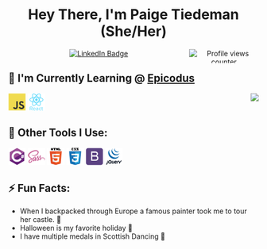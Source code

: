 <div align="center">           
<h1> Hey There, I'm Paige Tiedeman (She/Her) </h1>
  
<a href="https://www.linkedin.com/in/paige-tiedeman/">
            <img src="https://img.shields.io/badge/-@paigetiedeman-0077B5?style=for-the-badge&amp;labelColor=0077B5&amp;logo=LinkedIn&amp;link=https://www.linkedin.com/in/paige-tiedeman/" alt="LinkedIn Badge">
</a>
<img style="display:inline-block; float:right" alt="Profile views counter" width="140px" height="28px" src="https://komarev.com/ghpvc/?username=PaigeTiedeman&style=flat-square&color=blue">
</div>

## 🌱 I'm Currently Learning @ <a href="https://www.epicodus.com/">Epicodus</a>
<a href="https://github.com/anuraghazra/github-readme-stats" align="right">
  <img src="https://github-readme-stats.vercel.app/api?username=paigetiedeman&show_icons=true&hide=stars&theme=dracula" align="right"/>
</a>
<p>
<img src="https://raw.githubusercontent.com/devicons/devicon/master/icons/javascript/javascript-original.svg" alt="javascript" width="35" height="35" />
<img src="https://raw.githubusercontent.com/devicons/devicon/master/icons/react/react-original-wordmark.svg" alt="react" width="35" height="35" />
</p>


## 🚀 Other Tools I Use:
<p>
<img src="https://raw.githubusercontent.com/devicons/devicon/master/icons/csharp/csharp-original.svg" alt="csharp" width="35" height="35" />
<img src="https://raw.githubusercontent.com/devicons/devicon/master/icons/sass/sass-original.svg" alt="csharp" width="35" height="35" />
<img src="https://raw.githubusercontent.com/devicons/devicon/master/icons/html5/html5-original-wordmark.svg" alt="html5" width="35" eight="35" />
<img src="https://raw.githubusercontent.com/devicons/devicon/master/icons/css3/css3-original-wordmark.svg" alt="css3" width="35" height="35" />
<img src="https://raw.githubusercontent.com/devicons/devicon/master/icons/bootstrap/bootstrap-plain.svg" alt="bootstrap" width="35" height="35" />
<img src="https://raw.githubusercontent.com/devicons/devicon/master/icons/jquery/jquery-original-wordmark.svg" alt="jquery" width="35" height="35" />
</p>

## ⚡ Fun Facts: 
  * When I backpacked through Europe a famous painter took me to tour her castle. 🏰
  * Halloween is my favorite holiday 🎃
  * I have multiple medals in Scottish Dancing 🏴󠁧󠁢󠁳󠁣󠁴󠁿

##


<!-- <a href="https://github.com/anuraghazra/github-readme-stats">
  <img src="https://github-readme-stats.vercel.app/api/top-langs/?username=paigetiedeman&layout=compact"/>
</a> -->

